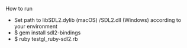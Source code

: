 How to run

* Set path to libSDL2.dylib (macOS) /SDL2.dll (Windows) according to your environment
* $ gem install sdl2-bindings
* $ ruby testgl_ruby-sdl2.rb
